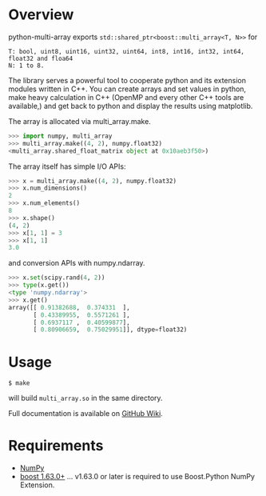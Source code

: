 # Overview
python-multi-array exports ```std::shared_ptr<boost::multi_array<T, N>>``` for 
```
T: bool, uint8, uint16, uint32, uint64, int8, int16, int32, int64, float32 and floa64
N: 1 to 8.
```

The library serves a powerful tool to cooperate python and its extension modules written in C++.
You can create arrays and set values in python, make heavy calculation in C++ (OpenMP and every other C++ tools are available,) and get back to python and display the results using matplotlib.

The array is allocated via multi_array.make.
```python
>>> import numpy, multi_array
>>> multi_array.make((4, 2), numpy.float32)
<multi_array.shared_float_matrix object at 0x10aeb3f50>)
```

The array itself has simple I/O APIs:
```python
>>> x = multi_array.make((4, 2), numpy.float32)
>>> x.num_dimensions()
2
>>> x.num_elements()
8
>>> x.shape()
(4, 2)
>>> x[1, 1] = 3
>>> x[1, 1]
3.0
```

and conversion APIs with numpy.ndarray.
```python
>>> x.set(scipy.rand(4, 2))
>>> type(x.get())
<type 'numpy.ndarray'>
>>> x.get()
array([[ 0.91382688,  0.374331  ],
       [ 0.43389955,  0.5571261 ],
       [ 0.6937117 ,  0.40599877],
       [ 0.80906659,  0.75029951]], dtype=float32)
```

# Usage

```
$ make
```
will build ```multi_array.so``` in the same directory.

Full documentation is available on [GitHub Wiki](https://github.com/yokaze/python-multi-array/wiki).

# Requirements
- [NumPy](http://www.numpy.org/)
- [boost 1.63.0+](http://www.boost.org/) ... v1.63.0 or later is required to use Boost.Python NumPy Extension.
